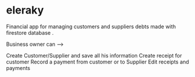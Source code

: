 # eleraky

Financial app for managing customers and suppliers debts made with firestore database .

Business owner can -->

Create Customer/Supplier and save all his information
Create receipt for customer
Record a payment from customer or to Supplier
Edit receipts and payments
